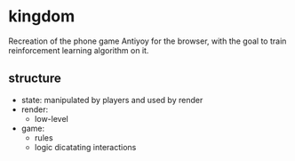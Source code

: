 # kingdom
Recreation of the phone game Antiyoy for the browser, with the goal to train reinforcement learning algorithm on it.

## structure
* state: manipulated by players and used by render
* render: 
    * low-level 
* game:
    * rules
    * logic dicatating interactions